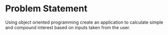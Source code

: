 # Problem Statement
Using object oriented programming create an application to calculate simple and compound interest based on inputs taken from the user.
